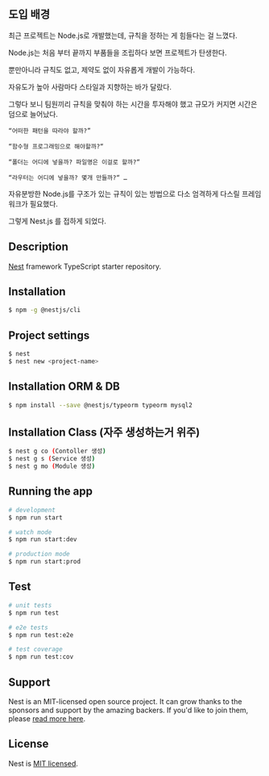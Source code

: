 ## 도입 배경

최근 프로젝트는 Node.js로 개발했는데, 규칙을 정하는 게 힘들다는 걸 느꼈다.

Node.js는 처음 부터 끝까지 부품들을 조립하다 보면 프로젝트가 탄생한다.

뿐만아니라 규칙도 없고, 제약도 없이 자유롭게 개발이 가능하다.

자유도가 높아 사람마다 스타일과 지향하는 바가 달랐다.

그렇다 보니 팀원끼리 규칙을 맞춰야 하는 시간을 투자해야 했고 규모가 커지면 시간은 덤으로 늘어났다.

    “어떠한 패턴을 따라야 할까?”

    “함수형 프로그래밍으로 해야할까?“

    “폴더는 어디에 넣을까? 파일명은 이걸로 할까?“

    “라우터는 어디에 넣을까? 몇개 만들까?“ …

자유분방한 Node.js를 구조가 있는 규칙이 있는 방법으로 다소 엄격하게 다스릴 프레임워크가 필요했다.

그렇게 Nest.js 를 접하게 되었다.

## Description

[Nest](https://github.com/nestjs/nest) framework TypeScript starter repository.

## Installation

```bash
$ npm -g @nestjs/cli
```

## Project settings
```bash
$ nest
$ nest new <project-name>
```

## Installation ORM & DB

```bash
$ npm install --save @nestjs/typeorm typeorm mysql2
```

## Installation Class (자주 생성하는거 위주)

```bash
$ nest g co (Contoller 생성)
$ nest g s (Service 생성)
$ nest g mo (Module 생성)
```

## Running the app

```bash
# development
$ npm run start

# watch mode
$ npm run start:dev

# production mode
$ npm run start:prod
```

## Test

```bash
# unit tests
$ npm run test

# e2e tests
$ npm run test:e2e

# test coverage
$ npm run test:cov
```

## Support

Nest is an MIT-licensed open source project. It can grow thanks to the sponsors and support by the amazing backers. If you'd like to join them, please [read more here](https://docs.nestjs.com/support).

## License

Nest is [MIT licensed](LICENSE).
